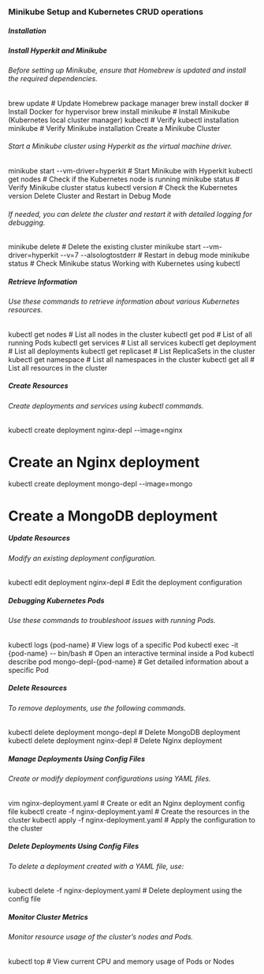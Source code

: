 ### Minikube Setup and Kubernetes CRUD operations

##### Installation

##### Install Hyperkit and Minikube

###### Before setting up Minikube, ensure that Homebrew is updated and install the required dependencies.

brew update                             # Update Homebrew package manager
brew install docker                     # Install Docker for hypervisor
brew install minikube                   # Install Minikube (Kubernetes local cluster manager)
kubectl                                 # Verify kubectl installation
minikube                                # Verify Minikube installation
Create a Minikube Cluster

###### Start a Minikube cluster using Hyperkit as the virtual machine driver.

minikube start --vm-driver=hyperkit     # Start Minikube with Hyperkit
kubectl get nodes                       # Check if the Kubernetes node is running
minikube status                         # Verify Minikube cluster status
kubectl version                         # Check the Kubernetes version
Delete Cluster and Restart in Debug Mode

###### If needed, you can delete the cluster and restart it with detailed logging for debugging.

minikube delete                         # Delete the existing cluster
minikube start --vm-driver=hyperkit --v=7 --alsologtostderr # Restart in debug mode
minikube status                         # Check Minikube status
Working with Kubernetes using kubectl

##### Retrieve Information

###### Use these commands to retrieve information about various Kubernetes resources.

kubectl get nodes                       # List all nodes in the cluster
kubectl get pod                         # List of all running Pods
kubectl get services                    # List all services
kubectl get deployment                  # List all deployments
kubectl get replicaset                  # List ReplicaSets in the cluster
kubectl get namespace                   # List all namespaces in the cluster
kubectl get all                         # List all resources in the cluster
##### Create Resources

###### Create deployments and services using kubectl commands.

kubectl create deployment nginx-depl --image=nginx
# Create an Nginx deployment
kubectl create deployment mongo-depl --image=mongo
# Create a MongoDB deployment
##### Update Resources

###### Modify an existing deployment configuration.

kubectl edit deployment nginx-depl      # Edit the deployment configuration
##### Debugging Kubernetes Pods

###### Use these commands to troubleshoot issues with running Pods.

kubectl logs {pod-name}                 # View logs of a specific Pod
kubectl exec -it {pod-name} -- bin/bash # Open an interactive terminal inside a Pod
kubectl describe pod mongo-depl-{pod-name}  # Get detailed information about a specific Pod
##### Delete Resources

###### To remove deployments, use the following commands.

kubectl delete deployment mongo-depl    # Delete MongoDB deployment
kubectl delete deployment nginx-depl    # Delete Nginx deployment
##### Manage Deployments Using Config Files

###### Create or modify deployment configurations using YAML files.

vim nginx-deployment.yaml               # Create or edit an Nginx deployment config file
kubectl create -f nginx-deployment.yaml # Create the resources in the cluster
kubectl apply -f nginx-deployment.yaml  # Apply the configuration to the cluster
##### Delete Deployments Using Config Files

###### To delete a deployment created with a YAML file, use:

kubectl delete -f nginx-deployment.yaml # Delete deployment using the config file
##### Monitor Cluster Metrics

###### Monitor resource usage of the cluster’s nodes and Pods.

kubectl top                             # View current CPU and memory usage of Pods or Nodes
